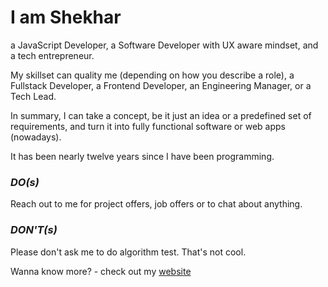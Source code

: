 # I am Shekhar
a JavaScript Developer, a Software Developer with UX aware mindset, and a tech entrepreneur. 

My skillset can quality me (depending on how you describe a role), a Fullstack Developer, a Frontend Developer, an Engineering Manager, or a Tech Lead.

In summary, I can take a concept, be it just an idea or a predefined set of requirements, and turn it into fully functional software or web apps (nowadays). 

It has been nearly twelve years since I have been programming. 

### _DO(s)_
Reach out to me for project offers, job offers or to chat about anything.

### _DON'T(s)_
Please don't ask me to do algorithm test. That's not cool.

Wanna know more? - check out my [website](https://www.shekhardesigner.com)
